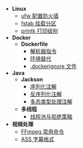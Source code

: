 * **Linux**
  * [ufw 配置防火墙](linux/ufw配置防火墙.md)
  * [fstab 挂载分区](linux/fstab挂载分区.md)
  * [printk 打印级别](linux/printk打印级别.md)
* **Docker**
  * **Dockerfile**
    * [解析器指令](docker/parser_directives.md)
    * [环境替代](docker/env_replacement.md)
    * [.dockerignore 文件](docker/dockerignore_file.md)
* **Java**
  * **Jackson**
    * [序列化注解](java/jackson/序列化注解.md)
    * [反序列化注解](java/jackson/反序列化注解.md)
    * [多态类型处理注解](java/jackson/多态类型处理注解.md)
  * **多线程**
    * [线程池与拒绝策略](java/线程池与拒绝策略.md)
* **视频处理**
  * [FFmpeg 常用命令](video/ffmpeg.md)
  * [ASS 字幕格式](video/ASS字幕格式.md)